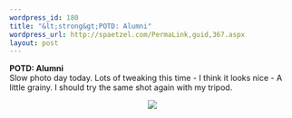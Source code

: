 ```yaml
--- 
wordpress_id: 180
title: "&lt;strong&gt;POTD: Alumni"
wordpress_url: http://spaetzel.com/PermaLink,guid,367.aspx
layout: post
---
```

<strong>POTD: Alumni</strong>
        <br />
        Slow photo day today. Lots of tweaking this time - I think it looks nice - A little
        grainy. I should try the same shot again with my tripod.<br />
        <center><a href="http://www.redune.com/photos/Edited/Alumni_l.jpg"><img src="/spaetzel/photos/Edited/Alumni_m.jpg" border= 0></a>
        </center>
        <img width="0" height="0" src="http://spaetzel.com/aggbug.ashx?id=367" />
